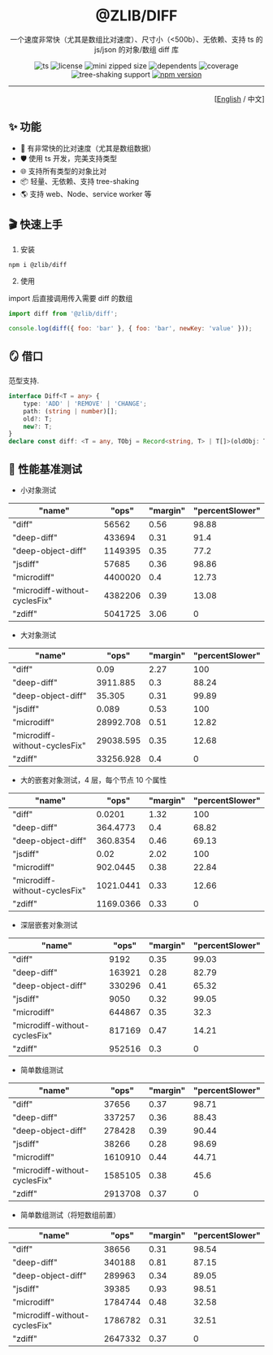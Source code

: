 <div align='center'>

# @ZLIB/DIFF

一个速度非常快（尤其是数组比对速度）、尺寸小（<500b）、无依赖、支持 ts 的 js/json 的对象/数组 diff 库

![ts](https://badgen.net/badge/-/TypeScript/blue?icon=typescript&label)
![license](https://badgen.net/github/license/ZxBing0066/zlib)
![mini zipped size](https://img.shields.io/bundlephobia/minzip/@zlib/diff)
![dependents](https://badgen.net/npm/dependents/@zlib/diff) ![coverage](https://badgen.net/badge/coverage/100%25/green)
![tree-shaking support](https://badgen.net/bundlephobia/tree-shaking/@zlib/diff)
[![npm version](https://badgen.net/npm/v/@zlib/diff)](https://www.npmjs.com/package/@zlib/diff)

</div>

<hr/>

<div align='right'>

[[English](README.md) / 中文]

</div>

## ✨ 功能

-   🚀 有非常快的比对速度（尤其是数组数据）
-   🛡 使用 ts 开发，完美支持类型
-   🌐 支持所有类型的对象比对
-   📦 轻量、无依赖、支持 tree-shaking
-   🌎 支持 web、Node、service worker 等

## 🎬 快速上手

1. 安装

```sh
npm i @zlib/diff
```

2. 使用

import 后直接调用传入需要 diff 的数组

```js
import diff from '@zlib/diff';

console.log(diff({ foo: 'bar' }, { foo: 'bar', newKey: 'value' }));
```

## 🪞 借口

范型支持.

```ts
interface Diff<T = any> {
    type: 'ADD' | 'REMOVE' | 'CHANGE';
    path: (string | number)[];
    old?: T;
    new?: T;
}
declare const diff: <T = any, TObj = Record<string, T> | T[]>(oldObj: TObj, newObj: TObj) => Diff<any>[];
```

## 🚀 性能基准测试

-   小对象测试

| "name"                        | "ops"   | "margin" | "percentSlower" |
| ----------------------------- | ------- | -------- | --------------- |
| "diff"                        | 56562   | 0.56     | 98.88           |
| "deep-diff"                   | 433694  | 0.31     | 91.4            |
| "deep-object-diff"            | 1149395 | 0.35     | 77.2            |
| "jsdiff"                      | 57685   | 0.36     | 98.86           |
| "microdiff"                   | 4400020 | 0.4      | 12.73           |
| "microdiff-without-cyclesFix" | 4382206 | 0.39     | 13.08           |
| "zdiff"                       | 5041725 | 3.06     | 0               |

-   大对象测试

| "name"                        | "ops"     | "margin" | "percentSlower" |
| ----------------------------- | --------- | -------- | --------------- |
| "diff"                        | 0.09      | 2.27     | 100             |
| "deep-diff"                   | 3911.885  | 0.3      | 88.24           |
| "deep-object-diff"            | 35.305    | 0.31     | 99.89           |
| "jsdiff"                      | 0.089     | 0.53     | 100             |
| "microdiff"                   | 28992.708 | 0.51     | 12.82           |
| "microdiff-without-cyclesFix" | 29038.595 | 0.35     | 12.68           |
| "zdiff"                       | 33256.928 | 0.4      | 0               |

-   大的嵌套对象测试，4 层，每个节点 10 个属性

| "name"                        | "ops"     | "margin" | "percentSlower" |
| ----------------------------- | --------- | -------- | --------------- |
| "diff"                        | 0.0201    | 1.32     | 100             |
| "deep-diff"                   | 364.4773  | 0.4      | 68.82           |
| "deep-object-diff"            | 360.8354  | 0.46     | 69.13           |
| "jsdiff"                      | 0.02      | 2.02     | 100             |
| "microdiff"                   | 902.0445  | 0.38     | 22.84           |
| "microdiff-without-cyclesFix" | 1021.0441 | 0.33     | 12.66           |
| "zdiff"                       | 1169.0366 | 0.33     | 0               |

-   深层嵌套对象测试

| "name"                        | "ops"  | "margin" | "percentSlower" |
| ----------------------------- | ------ | -------- | --------------- |
| "diff"                        | 9192   | 0.35     | 99.03           |
| "deep-diff"                   | 163921 | 0.28     | 82.79           |
| "deep-object-diff"            | 330296 | 0.41     | 65.32           |
| "jsdiff"                      | 9050   | 0.32     | 99.05           |
| "microdiff"                   | 644867 | 0.35     | 32.3            |
| "microdiff-without-cyclesFix" | 817169 | 0.47     | 14.21           |
| "zdiff"                       | 952516 | 0.3      | 0               |

-   简单数组测试

| "name"                        | "ops"   | "margin" | "percentSlower" |
| ----------------------------- | ------- | -------- | --------------- |
| "diff"                        | 37656   | 0.37     | 98.71           |
| "deep-diff"                   | 337257  | 0.36     | 88.43           |
| "deep-object-diff"            | 278428  | 0.39     | 90.44           |
| "jsdiff"                      | 38266   | 0.28     | 98.69           |
| "microdiff"                   | 1610910 | 0.44     | 44.71           |
| "microdiff-without-cyclesFix" | 1585105 | 0.38     | 45.6            |
| "zdiff"                       | 2913708 | 0.37     | 0               |

-   简单数组测试（将短数组前置）

| "name"                        | "ops"   | "margin" | "percentSlower" |
| ----------------------------- | ------- | -------- | --------------- |
| "diff"                        | 38656   | 0.31     | 98.54           |
| "deep-diff"                   | 340188  | 0.81     | 87.15           |
| "deep-object-diff"            | 289963  | 0.34     | 89.05           |
| "jsdiff"                      | 39385   | 0.93     | 98.51           |
| "microdiff"                   | 1784744 | 0.48     | 32.58           |
| "microdiff-without-cyclesFix" | 1786782 | 0.31     | 32.51           |
| "zdiff"                       | 2647332 | 0.37     | 0               |

